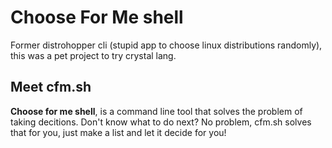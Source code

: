 # Choose For Me shell
Former distrohopper cli (stupid app to choose linux distributions randomly), this was a pet project to try crystal lang.

## Meet cfm.sh
**Choose for me shell**, is a command line tool that solves the problem of taking decitions. Don't know what to do next? No problem, cfm.sh solves that for you, just make a list and let it decide for you!
